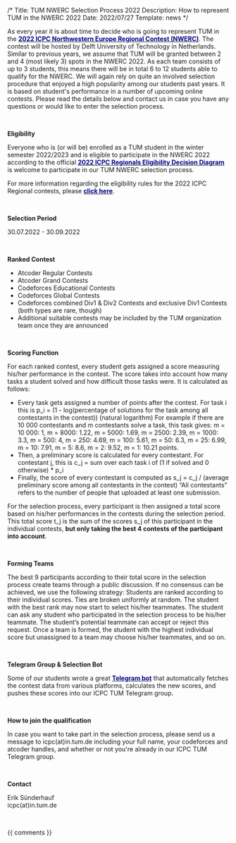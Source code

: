/*
Title: TUM NWERC Selection Process 2022
Description: How to represent TUM in the NWERC 2022
Date: 2022/07/27
Template: news
*/


As every year it is about time to decide who is going to represent TUM in the [<span style="color:darkblue">**2022 ICPC Northwestern Europe Regional Contest (NWERC)**</span>](https://www.nwerc.eu/). The contest will be hosted by Delft University of Technology in Netherlands. Similar to previous years, we assume that TUM will be granted between 2 and 4 (most likely 3) spots in the NWERC 2022. As each team consists of up to 3 students, this means there will be in total 6 to 12 students able to qualify for the NWERC. We will again rely on quite an involved selection procedure that enjoyed a high popularity among our students past years. It is based on student's performance in a number of upcoming online contests. Please read the details below and contact us in case you have any questions or would like to enter the selection process.

<br/>


**Eligibility**

Everyone who is (or will be) enrolled as a TUM student in the winter semester 2022/2023 and is eligible to participate in the NWERC 2022 according to the official [<span style="color:darkblue">**2022 ICPC Regionals Eligibility Decision Diagram**</span>](https://drive.google.com/file/d/1E9yaQbpSu9059UrOYafAiNrH-ABgRDAW/view) is welcome to participate in our TUM NWERC selection process. 

For more information regarding the eligibility rules for the 2022 ICPC Regional contests, please [<span style="color:darkblue">**click here**</span>](https://icpc.global/regionals/rules).

<br/>

**Selection Period**

30.07.2022 - 30.09.2022

<br/>

**Ranked Contest**

- Atcoder Regular Contests
- Atcoder Grand Contests
- Codeforces Educational Contests
- Codeforces Global Contests
- Codeforces combined Div1 & Div2 Contests and exclusive Div1 Contests (both types are rare, though)
- Additional suitable contests may be included by the TUM organization team once they are announced

<br/>

**Scoring Function**

For each ranked contest, every student gets assigned a score measuring his/her performance in the contest. The score takes into account how many tasks a student solved and how difficult those tasks were. It is calculated as follows:
- Every task gets assigned a number of points after the contest. For task i this is p_i = (1 - log(percentage of solutions for the task among all contestants in the contest)) (natural logarithm)
For example if there are 10 000 contestants and m contestants solve a task, this task gives: m = 10 000: 1, m = 8000: 1.22, m = 5000: 1.69, m = 2500: 2.39, m = 1000: 3.3, m = 500: 4, m = 250: 4.69, m = 100: 5.61, m = 50: 6.3, m = 25: 6.99, m = 10: 7.91, m = 5: 8.6, m = 2: 9.52, m = 1: 10.21 points.
- Then, a preliminary score is calculated for every contestant. For contestant j, this is c_j = sum over each task i of (1 if solved and 0 otherwise) * p_i
- Finally, the score of every contestant is computed as s_j = c_j / (average preliminary score among all contestants in the contest)
“All contestants” refers to the number of people that uploaded at least one submission.

For the selection process, every participant is then assigned a total score based on his/her performances in the contests during the selection period. This total score t_j is the sum of the scores s_j of this participant in the individual contests, **but only taking the best 4 contests of the participant into account**.

<br/>

**Forming Teams**

The best 9 participants according to their total score in the selection process create teams through a public discussion. If no consensus can be achieved, we use the following strategy:
Students are ranked according to their individual scores. Ties are broken uniformly at random. The student with the best rank may now start to select his/her teammates. The student can ask any student who participated in the selection process to be his/her teammate. The student’s potential teammate can accept or reject this request. Once a team is formed, the student with the highest individual score but unassigned to a team may choose his/her teammates, and so on.

<br/>


**Telegram Group & Selection Bot**

Some of our students wrote a great [<span style="color:darkblue">**Telegram bot**</span>](https://github.com/florianjuengermann/tum-nwerc-selection) that automatically fetches the contest data from various platforms, calculates the new scores, and pushes these scores into our ICPC TUM Telegram group.

<br/>

**How to join the qualification**

In case you want to take part in the selection process,  please send us a message to icpc(at)in.tum.de including your full name, your codeforces and atcoder handles, and whether or not you're already in our ICPC TUM Telegram group.

<br/>

**Contact**

Erik Sünderhauf<br/>
icpc(at)in.tum.de

<br/>



{{ comments }}

